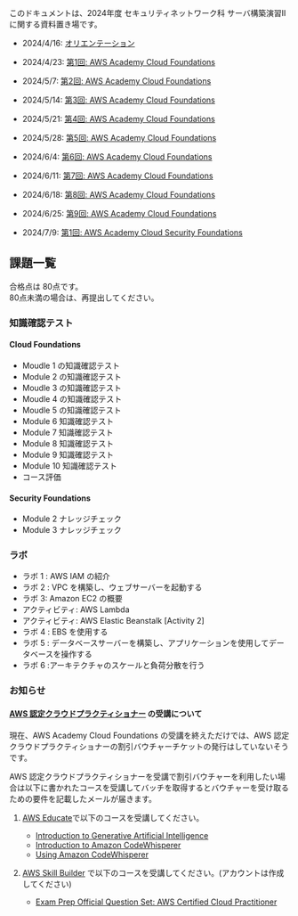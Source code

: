 このドキュメントは、2024年度 セキュリティネットワーク科 サーバ構築演習II に関する資料置き場です。

- 2024/4/16: [オリエンテーション](./orientation/orientation.md)
- 2024/4/23: [第1回: AWS Academy Cloud Foundations](./aws-academy-cloud-foundations/0423.md)
- 2024/5/7: [第2回: AWS Academy Cloud Foundations](./aws-academy-cloud-foundations/0507.md)
- 2024/5/14: [第3回: AWS Academy Cloud Foundations](./aws-academy-cloud-foundations/0514.md)
- 2024/5/21: [第4回: AWS Academy Cloud Foundations](./aws-academy-cloud-foundations/0521.md)
- 2024/5/28: [第5回: AWS Academy Cloud Foundations](./aws-academy-cloud-foundations/0528.md)
- 2024/6/4: [第6回: AWS Academy Cloud Foundations](./aws-academy-cloud-foundations/0604.md)
- 2024/6/11: [第7回: AWS Academy Cloud Foundations](./aws-academy-cloud-foundations/0611.md)
- 2024/6/18: [第8回: AWS Academy Cloud Foundations](./aws-academy-cloud-foundations/0618.md)
- 2024/6/25: [第9回: AWS Academy Cloud Foundations](./aws-academy-cloud-foundations/0625.md)

- 2024/7/9: [第1回: AWS Academy Cloud Security Foundations](./aws-academy-cloud-foundations/0709.md)

## 課題一覧
合格点は 80点です。  
80点未満の場合は、再提出してください。

### 知識確認テスト
#### Cloud Foundations
- Moudle 1 の知識確認テスト
- Module 2 の知識確認テスト
- Moudle 3 の知識確認テスト
- Moudle 4 の知識確認テスト
- Moudle 5 の知識確認テスト
- Module 6 知識確認テスト
- Module 7 知識確認テスト
- Module 8 知識確認テスト
- Module 9 知識確認テスト
- Module 10 知識確認テスト
- コース評価

#### Security Foundations
- Module 2 ナレッジチェック
- Module 3 ナレッジチェック

### ラボ
- ラボ 1 : AWS IAM の紹介
- ラボ 2 : VPC を構築し、ウェブサーバーを起動する
- ラボ 3: Amazon EC2 の概要
- アクティビティ: AWS Lambda
- アクティビティ: AWS Elastic Beanstalk [Activity 2]
- ラボ 4 : EBS を使用する  
- ラボ 5 : データベースサーバーを構築し、アプリケーションを使用してデータベースを操作する
- ラボ 6 :アーキテクチャのスケールと負荷分散を行う

### お知らせ
#### [AWS 認定クラウドプラクティショナー](https://aws.amazon.com/jp/certification/certified-cloud-practitioner/) の受講について
現在、AWS Academy Cloud Foundations の受講を終えただけでは、AWS 認定クラウドプラクティショナーの割引バウチャーチケットの発行はしていないそうです。

AWS 認定クラウドプラクティショナーを受講で割引バウチャーを利用したい場合は以下に書かれたコースを受講してバッチを取得するとバウチャーを受け取るための要件を記載したメールが届きます。

1. [AWS Educate](https://www.awseducate.com/signin/SiteLogin?amp%3Bbinding=HttpPost&%3Binresponseto=_f4c91844-4073-462a-9523-8176c7461817&language=en_US&startURL=%2Fstudent%2Fidp%2Flogin%3Fapp%3D0spo0000000PDCe)で以下のコースを受講してください。
    - [Introduction to Generative Artificial Intelligence](https://awseducate.instructure.com/courses/993)
    - [Introduction to Amazon CodeWhisperer](https://awseducate.instructure.com/courses/994)
    - [Using Amazon CodeWhisperer](https://awseducate.instructure.com/courses/995)

2. [AWS Skill Builder](https://explore.skillbuilder.aws/learn/signin) で以下のコースを受講してください。(アカウントは作成してください)
    - [Exam Prep Official Question Set: AWS Certified Cloud Practitioner](https://explore.skillbuilder.aws/learn/course/internal/view/elearning/14050/exam-prep-official-question-set-aws-certified-cloud-practitioner-clf-c02-english)
